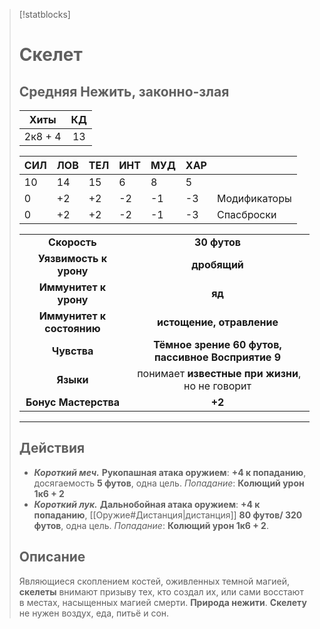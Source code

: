 > [!statblocks]
> # Скелет
>Средняя Нежить, законно-злая
>---
>| Хиты | КД |
>| :---: | :---: |
>| 2к8 + 4 | 13 |
>
>| **СИЛ** | **ЛОВ** | **ТЕЛ** | **ИНТ** | **МУД** | **ХАР** | |
>| ------ | ------- | ------ | ------ | ------- | ------ | ------ |
>| 10 | 14 | 15 | 6 | 8 | 5 | |
>| 0 | +2 | +2 | -2 | -1 | -3 | Модификаторы |
>| 0 | +2 | +2 | -2 | -1 | -3 | Спасброски |
>
>| | |
>| :---: | :---: |
>| **Скорость** | **30 футов** |
>| **Уязвимость к урону** | **дробящий** |
>| **Иммунитет к урону** | **яд** |
>| **Иммунитет к состоянию** | **истощение, отравление** |
>| **Чувства** | **Тёмное зрение 60 футов, пассивное Восприятие 9** |
>| **Языки** | понимает **известные при жизни**, но не говорит |
>| **Бонус Мастерства** | **+2** |
>---
> ## Действия
>- _**Короткий меч.**_ **Рукопашная атака оружием**: **+4 к попаданию**, досягаемость **5 футов**, одна цель. _Попадание_: **Колющий урон 1к6 + 2**
>- _**Короткий лук.**_ **Дальнобойная атака оружием**: **+4 к попаданию**, [[Оружие#Дистанция|дистанция]] **80 футов/ 320 футов**, одна цель. _Попадание_: **Колющий урон 1к6 + 2**.
> ## Описание
>Являющиеся скоплением костей, оживленных темной магией, **скелеты** внимают призыву тех, кто создал их, или сами восстают в местах, насыщенных магией смерти.
>**Природа нежити**. **Скелету** не нужен воздух, еда, питьё и сон.